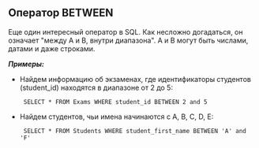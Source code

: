 ## **Оператор BETWEEN**

Еще один интересный оператор в SQL. Как несложно догадаться, он означает "между А и В, внутри диапазона". А и В могут быть числами, датами и даже строками.

***Примеры:***
 + Найдем информацию об экзаменах, где идентификаторы студентов (student_id) находятся в диапазоне от 2 до 5:
  

        SELECT * FROM Exams WHERE student_id BETWEEN 2 and 5

 + Найдем студентов, чьи имена начинаются с A, B, C, D, E:

        SELECT * FROM Students WHERE student_first_name BETWEEN 'A' and 'F'